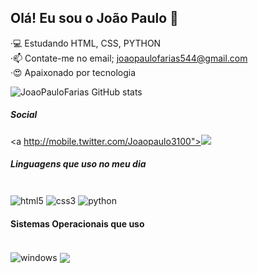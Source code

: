 ## Olá! Eu sou o João Paulo 👋
·💻 Estudando HTML, CSS, PYTHON <br>
·📫 Contate-me no email; joaopaulofarias544@gmail.com <br>
·😍 Apaixonado por tecnologia

![JoaoPauloFarias GitHub stats](https://github-readme-stats.vercel.app/api?username=JoaoPauloFarias&show_icons=true&theme=dracula)

##### Social
<a http://mobile.twitter.com/Joaopaulo3100"><img src="https://img.shields.io/badge/Twitter-1DA1F2?style=for-the-badge&logo=twitter&logoColor=white"
target="_blank"></a>

##### Linguagens que uso no meu dia
<div style="display: inline_block"><br/>
  <img align="center" alt="html5" src="https://img.shields.io/badge/HTML5-E34F26?style=for-the-badge&logo=html5&logoColor=white"/>
  <img align="center" alt="css3" src="https://img.shields.io/badge/CSS3-1572B6?style=for-the-badge&logo=css3&logoColor=white"/>
  <img align="center" alt="python" src="https://img.shields.io/badge/Python-14354C?style=for-the-badge&logo=python&logoColor=white"/>
</div>

#### Sistemas Operacionais que uso
<div style"display: inline_block"><br/>
  <img align="center" alt="windows" src="https://img.shields.io/badge/Windows-0078D6?style=for-the-badge&logo=windows&logoColor=white"/>
  <img align="center" alt"android" src="https://img.shields.io/badge/Android-3DDC84?style=for-the-badge&logo=android&logoColor=white"/>
</div>


